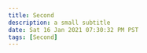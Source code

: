 ```yaml
---
title: Second
description: a small subtitle
date: Sat 16 Jan 2021 07:30:32 PM PST
tags: [Second]
---
```

